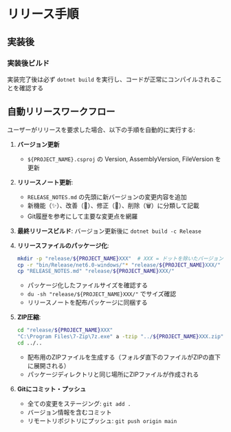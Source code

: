 # リリース手順

## 実装後

### 実装後ビルド

実装完了後は必ず `dotnet build` を実行し、コードが正常にコンパイルされることを確認する

## 自動リリースワークフロー

ユーザーがリリースを要求した場合、以下の手順を自動的に実行する:

1. **バージョン更新** 

   * `${PROJECT_NAME}.csproj` の Version, AssemblyVersion, FileVersion を更新

2. **リリースノート更新**:

   * `RELEASE_NOTES.md` の先頭に新バージョンの変更内容を追加
   * 新機能（✨）、改善（🔧）、修正（🐛）、削除（🗑️）に分類して記載
   * Git履歴を参考にして主要な変更点を網羅

3. **最終リリースビルド**: バージョン更新後に `dotnet build -c Release`

4. **リリースファイルのパッケージ化**:

   ```bash
   mkdir -p "release/${PROJECT_NAME}XXX"  # XXX = ドットを除いたバージョン番号
   cp -r "bin/Release/net6.0-windows/"* "release/${PROJECT_NAME}XXX/"
   cp "RELEASE_NOTES.md" "release/${PROJECT_NAME}XXX/"
   ```

   * パッケージ化したファイルサイズを確認する
   * `du -sh "release/${PROJECT_NAME}XXX/"` でサイズ確認
   * リリースノートを配布パッケージに同梱する

5. **ZIP圧縮**:

   ```bash
   cd "release/${PROJECT_NAME}XXX"
   "C:\Program Files\7-Zip\7z.exe" a -tzip "../${PROJECT_NAME}XXX.zip" *
   cd ../..
   ```

   * 配布用のZIPファイルを生成する（フォルダ直下のファイルがZIPの直下に展開される）
   * パッケージディレクトリと同じ場所にZIPファイルが作成される

6. **Gitにコミット・プッシュ**

   * 全ての変更をステージング: `git add .`
   * バージョン情報を含むコミット
   * リモートリポジトリにプッシュ: `git push origin main`
